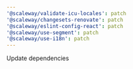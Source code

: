 ```yaml
---
'@scaleway/validate-icu-locales': patch
'@scaleway/changesets-renovate': patch
'@scaleway/eslint-config-react': patch
'@scaleway/use-segment': patch
'@scaleway/use-i18n': patch
---
```


Update dependencies
